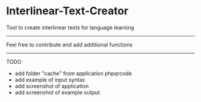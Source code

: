 # Interlinear-Text-Creator
Tool to create interlinear texts for language learning

---
Feel free to contribute and add additional functions

---
TODO 

- add folder "cache" from application phpqrcode
- add example of input syntax
- add screenshot of application
- add screenshot of example output
